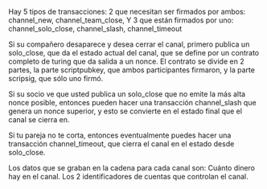 Hay 5 tipos de transacciones:
2 que necesitan ser firmados por ambos: channel_new, channel_team_close,
Y 3 que están firmados por uno: channel_solo_close, channel_slash, channel_timeout

Si su compañero desaparece y desea cerrar el canal, primero publica un solo_close, que da el estado actual del canal, que se define por un contrato completo de turing que da salida a un nonce.
El contrato se divide en 2 partes, la parte scriptpubkey, que ambos participantes firmaron, y la parte scripsig, que sólo uno firmó.

Si su socio ve que usted publica un solo_close que no emite la más alta nonce posible, entonces pueden hacer una transacción channel_slash que genera un nonce superior, y esto se convierte en el estado final que el canal se cierra en.

Si tu pareja no te corta, entonces eventualmente puedes hacer una transacción channel_timeout, que cierra el canal en el estado desde solo_close.

Los datos que se graban en la cadena para cada canal son:
Cuánto dinero hay en el canal. Los 2 identificadores de cuentas que controlan el canal.
